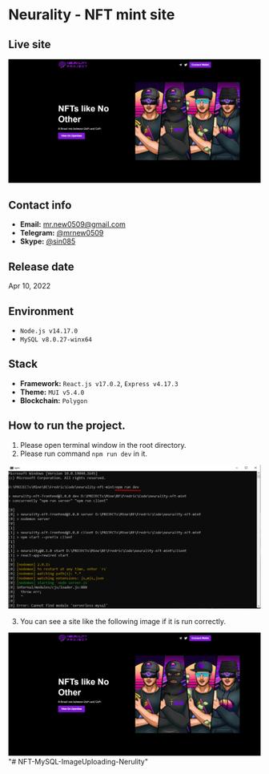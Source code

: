 # Neurality - NFT mint site

## Live site
[![Live site](readme_images/guide-site.png)](https://neyx.xyz/)

## Contact info
- **Email:** mr.new0509@gmail.com
- **Telegram:** [@mrnew0509](https://t.me/mrnew0509)
- **Skype:** [@sin085](https://join.skype.com/invite/xat3AgpiRVOI)

## Release date
Apr 10, 2022

## Environment
- `Node.js v14.17.0`
- `MySQL v8.0.27-winx64`

## Stack
- **Framework:** `React.js v17.0.2`, `Express v4.17.3`
- **Theme:** `MUI v5.4.0`
- **Blockchain:** `Polygon`

## How to run the project.
1. Please open terminal window in the root directory.
2. Please run command `npm run dev` in it.

![guide-terminal](readme_images/guide-terminal.png)

3. You can see a site like the following image if it is run correctly.

![guide-site](readme_images/guide-site.png)
"# NFT-MySQL-ImageUploading-Nerulity" 
